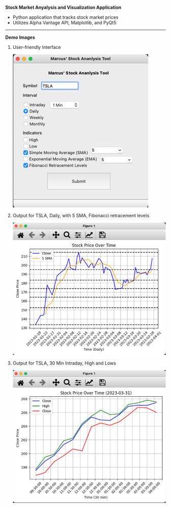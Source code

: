 **Stock Market Anyalysis and Visualization Application**

- Python application that tracks stock market prices 
- Utilizes Alpha Vantage API, Matplotlib, and PyQt5

---
**Demo Images**

1. User-friendly Interface

    ![image1](https://github.com/marcus-leung/stockmarketanalysistool/blob/main/demo/image1.png)

2. Output for TSLA, Daily, with 5 SMA, Fibonacci retracement levels

    ![image2](https://github.com/marcus-leung/stockmarketanalysistool/blob/main/demo/image2.png)

3. Output for TSLA, 30 Min Intraday, High and Lows

    ![image3](https://github.com/marcus-leung/stockmarketanalysistool/blob/main/demo/image3.png)

